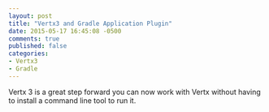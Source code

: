 ```yaml
---
layout: post
title: "Vertx3 and Gradle Application Plugin"
date: 2015-05-17 16:45:08 -0500
comments: true
published: false
categories:
- Vertx3
- Gradle
---
```


Vertx 3 is a great step forward you can now work with Vertx without having to install a command line tool to run it.
